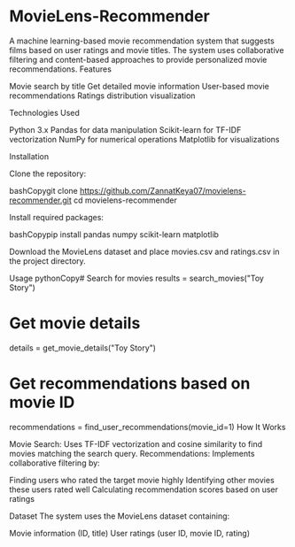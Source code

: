 # MovieLens-Recommender

A machine learning-based movie recommendation system that suggests films based on user ratings and movie titles. The system uses collaborative filtering and content-based approaches to provide personalized movie recommendations.
Features

Movie search by title
Get detailed movie information
User-based movie recommendations
Ratings distribution visualization

Technologies Used

Python 3.x
Pandas for data manipulation
Scikit-learn for TF-IDF vectorization
NumPy for numerical operations
Matplotlib for visualizations

Installation

Clone the repository:

bashCopygit clone https://github.com/ZannatKeya07/movielens-recommender.git
cd movielens-recommender

Install required packages:

bashCopypip install pandas numpy scikit-learn matplotlib

Download the MovieLens dataset and place movies.csv and ratings.csv in the project directory.

Usage
pythonCopy# Search for movies
results = search_movies("Toy Story")

# Get movie details
details = get_movie_details("Toy Story")

# Get recommendations based on movie ID
recommendations = find_user_recommendations(movie_id=1)
How It Works

Movie Search: Uses TF-IDF vectorization and cosine similarity to find movies matching the search query.
Recommendations: Implements collaborative filtering by:

Finding users who rated the target movie highly
Identifying other movies these users rated well
Calculating recommendation scores based on user ratings

Dataset
The system uses the MovieLens dataset containing:

Movie information (ID, title)
User ratings (user ID, movie ID, rating)

